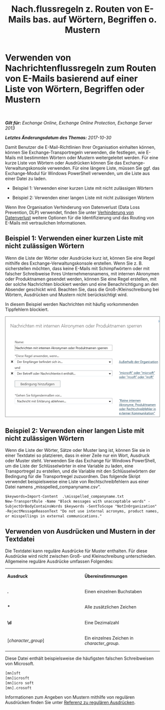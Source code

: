 ﻿---
title: 'Nach.flussregeln z. Routen von E-Mails bas. auf Wörtern, Begriffen o. Mustern'
TOCTitle: Verwenden von Nachrichtenflussregeln zum Routen von E-Mails basierend auf einer Liste von Wörtern, Begriffen oder Mustern
ms:assetid: 4c5bee1b-58b5-4152-baef-86fa103050ae
ms:mtpsurl: https://technet.microsoft.com/de-de/library/Dn951131(v=EXCHG.150)
ms:contentKeyID: 65218636
ms.date: 04/24/2018
mtps_version: v=EXCHG.150
ms.translationtype: HT
---

# Verwenden von Nachrichtenflussregeln zum Routen von E-Mails basierend auf einer Liste von Wörtern, Begriffen oder Mustern

 

_**Gilt für:** Exchange Online, Exchange Online Protection, Exchange Server 2013_

_**Letztes Änderungsdatum des Themas:** 2017-10-30_

Damit Benutzer die E-Mail-Richtlinien Ihrer Organisation einhalten können, können Sie Exchange-Transportregeln verwenden, die festlegen, wie E-Mails mit bestimmten Wörtern oder Mustern weitergeleitet werden. Für eine kurze Liste von Wörtern oder Ausdrücken können Sie das Exchange-Verwaltungskonsole verwenden. Für eine längere Liste, müssen Sie ggf. das Exchange-Modul für Windows PowerShell verwenden, um die Liste aus einer Datei zu laden.

  - Beispiel 1: Verwenden einer kurzen Liste mit nicht zulässigen Wörtern

  - Beispiel 2: Verwenden einer langen Liste mit nicht zulässigen Wörtern

Wenn Ihre Organisation Verhinderung von Datenverlust (Data Loss Prevention, DLP) verwendet, finden Sie unter [Verhinderung von Datenverlust](https://technet.microsoft.com/de-de/library/JJ150527(v=EXCHG.150)) weitere Optionen für die Identifizierung und das Routing von E-Mails mit vertraulichen Informationen.

## Beispiel 1: Verwenden einer kurzen Liste mit nicht zulässigen Wörtern

Wenn die Liste der Wörter oder Ausdrücke kurz ist, können Sie eine Regel mithilfe des Exchange-Verwaltungskonsole erstellen. Wenn Sie z. B. sicherstellen möchten, dass keine E-Mails mit Schimpfwörtern oder mit falscher Schreibweise Ihres Unternehmensnamens, mit internen Akronymen oder Produktnamen gesendet werden, können Sie eine Regel erstellen, mit der solche Nachrichten blockiert werden und eine Benachrichtigung an den Absender geschickt wird. Beachten Sie, dass die Groß-/Kleinschreibung bei Wörtern, Ausdrücken und Mustern nicht berücksichtigt wird.

In diesem Beispiel werden Nachrichten mit häufig vorkommenden Tippfehlern blockiert.

![Regel, die das Blockieren einer Nachricht basierend auf Textmustern anzeigt.](images/Dn951131.a8489cbb-be59-4890-ae30-1431703eeb88(EXCHG.150).png "Regel, die das Blockieren einer Nachricht basierend auf Textmustern anzeigt.")

## Beispiel 2: Verwenden einer langen Liste mit nicht zulässigen Wörtern

Wenn die Liste der Wörter, Sätze oder Muster lang ist, können Sie sie in einer Textdatei so platzieren, dass in einer Zeile nur ein Wort, Ausdruck oder Muster steht. Verwenden Sie das Exchange für Windows PowerShell, um die Liste der Schlüsselwörter in eine Variable zu laden, eine Transportregel zu erstellen, und die Variable mit den Schlüsselwörtern der Bedingung für die Transportregel zuzuordnen. Das folgende Skript verwendet beispielsweise eine Liste von Rechtschreibfehlern aus einer Datei namens „misspelled\_companyname.csv“.

    $keywords=Import-Content  .\misspelled_companyname.txt
    New-TransportRule -Name "Block messages with unacceptable words" -SubjectOrBodyContainsWords $keywords -SentToScope "NotInOrganization" -RejectMessageReasonText "Do not use internal acronyms, product names, or misspellings in external communications."

## Verwenden von Ausdrücken und Mustern in der Textdatei

Die Textdatei kann reguläre Ausdrücke für Muster enthalten. Für diese Ausdrücke wird nicht zwischen Groß- und Kleinschreibung unterschieden. Allgemeine reguläre Ausdrücke umfassen Folgendes:


<table>
<colgroup>
<col style="width: 50%" />
<col style="width: 50%" />
</colgroup>
<tbody>
<tr class="odd">
<td><p><strong>Ausdruck</strong></p></td>
<td><p><strong>Übereinstimmungen</strong></p></td>
</tr>
<tr class="even">
<td><p><strong>.</strong></p></td>
<td><p>Einen einzelnen Buchstaben</p></td>
</tr>
<tr class="odd">
<td><p><strong>*</strong></p></td>
<td><p>Alle zusätzlichen Zeichen</p></td>
</tr>
<tr class="even">
<td><p><strong>\d</strong></p></td>
<td><p>Eine Dezimalzahl</p></td>
</tr>
<tr class="odd">
<td><p>[<em>character_group</em>]</p></td>
<td><p>Ein einzelnes Zeichen in <em>character_group</em>.</p></td>
</tr>
</tbody>
</table>


Diese Datei enthält beispielsweise die häufigsten falschen Schreibweisen von Microsoft.

    [mn]sft
    [mn]icrosft
    [mn]icro soft
    [mn].crosoft

Informationen zum Angeben von Mustern mithilfe von regulären Ausdrücken finden Sie unter [Referenz zu regulären Ausdrücken](https://go.microsoft.com/fwlink/p/?linkid=532394).

